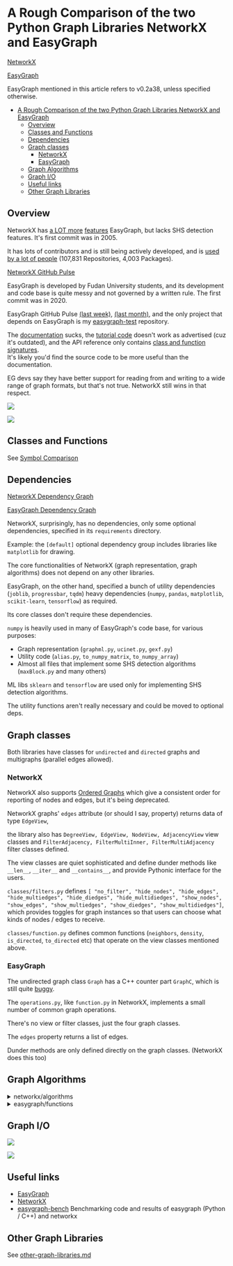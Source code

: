 # A Rough Comparison of the two Python Graph Libraries NetworkX and EasyGraph

[NetworkX](https://networkx.org)

[EasyGraph](https://github.com/easy-graph/Easy-Graph)

EasyGraph mentioned in this article refers to v0.2a38, unless specified otherwise.

- [A Rough Comparison of the two Python Graph Libraries NetworkX and EasyGraph](#a-rough-comparison-of-the-two-python-graph-libraries-networkx-and-easygraph)
  - [Overview](#overview)
  - [Classes and Functions](#classes-and-functions)
  - [Dependencies](#dependencies)
  - [Graph classes](#graph-classes)
    - [NetworkX](#networkx)
    - [EasyGraph](#easygraph)
  - [Graph Algorithms](#graph-algorithms)
  - [Graph I/O](#graph-io)
  - [Useful links](#useful-links)
  - [Other Graph Libraries](#other-graph-libraries)

## Overview

NetworkX has [a LOT more](#classes-and-functions) [features](#graph-algorithms) EasyGraph, but lacks SHS detection features. It's first commit was in 2005.

It has lots of contributors and is still being actively developed, and is [used by a lot of people](https://github.com/networkx/networkx/network/dependents) (107,831 Repositories, 4,003 Packages).

[NetworkX GitHub Pulse](https://github.com/networkx/networkx/pulse)

EasyGraph is developed by Fudan University students, and its development and code base is quite messy and not governed by a written rule. The first commit was in 2020.

EasyGraph GitHub Pulse [(last week)](https://github.com/easy-graph/Easy-Graph/pulse), [(last month)](https://github.com/easy-graph/Easy-Graph/pulse/monthly), and the only project that depends on EasyGraph is my [easygraph-test](https://github.com/easy-graph/Easy-Graph/network/dependents) repository.


The [documentation](https://easy-graph.github.io/) sucks, the [tutorial code](https://easy-graph.github.io/tutorial.html) doesn't work as advertised (cuz it's outdated), and the API reference only contains [class and function signatures](https://easy-graph.github.io/reference/structural_hole_spanners.html).  
It's likely you'd find the source code to be more useful than the documentation.

EG devs say they have better support for reading from and writing to a wide range of graph formats, but that's not true. NetworkX still wins in that respect.

![](./images/networkx-overview.png)

![](./images/Easy-Graph-overview.png)

## Classes and Functions

See [Symbol Comparison](./symbol-comparison.md)

## Dependencies

[NetworkX Dependency Graph](https://github.com/networkx/networkx/network/dependencies)

[EasyGraph Dependency Graph](https://github.com/easy-graph/Easy-Graph/network/dependencies)

NetworkX, surprisingly, has no dependencies, only some optional dependencies, specified in its `requirements` directory.

Example: the `[default]` optional dependency group includes libraries like `matplotlib` for drawing.

The core functionalities of NetworkX (graph representation, graph algorithms) does not depend on any other libraries.

<!-- cSpell:disable -->
EasyGraph, on the other hand, specified a bunch of utility dependencies (`joblib`, `progressbar`, `tqdm`) heavy dependencies (`numpy`, `pandas`, `matplotlib`, `scikit-learn`, `tensorflow`) as required.

Its core classes don't require these dependencies.

`numpy` is heavily used in many of EasyGraph's code base, for various purposes:
- Graph representation (`graphml.py`, `ucinet.py`, `gexf.py`)
- Utility code (`alias.py`, `to_numpy_matrix`, `to_numpy_array`)
- Almost all files that implement some SHS detection algorithms (`maxBlock.py` and many others)

ML libs `sklearn` and `tensorflow` are used only for implementing SHS detection algorithms.

The utility functions aren't really necessary and could be moved to optional deps.


<!-- cSpell:enable -->

## Graph classes


Both libraries have classes for `undirected` and `directed` graphs and multigraphs (parallel edges allowed).

### NetworkX

NetworkX also supports [Ordered Graphs](https://networkx.org/documentation/stable/reference/classes/ordered.html) which give a consistent order for reporting of nodes and edges, but it's being deprecated.

NetworkX graphs' `edges` attribute (or should I say, property) returns data of type `EdgeView`,

the library also has `DegreeView, EdgeView, NodeView, AdjacencyView` view classes and `FilterAdjacency, FilterMultiInner, FilterMultiAdjacency` filter classes defined.

The view classes are quiet sophisticated and define dunder methods like `__len__`, `__iter__` and `__contains__`, and provide Pythonic interface for the users.

`classes/filters.py` defines `[ "no_filter", "hide_nodes", "hide_edges", "hide_multiedges", "hide_diedges", "hide_multidiedges", "show_nodes", "show_edges", "show_multiedges", "show_diedges", "show_multidiedges"]`, which provides toggles for graph instances so that users can choose what kinds of nodes / edges to receive.

`classes/function.py` defines common functions (`neighbors`, `density`, `is_directed`, `to_directed` etc) that operate on the view classes mentioned above.

### EasyGraph

The undirected graph class `Graph` has a C++ counter part `GraphC`, which is still quite [buggy](https://github.com/tddschn/easygraph-test).

The `operations.py`, like `function.py` in NetworkX, implements a small number of common graph operations.

There's no view or filter classes, just the four graph classes. 

The `edges` property returns a list of edges.

Dunder methods are only defined directly on the graph classes. (NetworkX does this too)

## Graph Algorithms

<details>
  <summary>networkx/algorithms</summary>
  
  ```
networkx/algorithms
├── __init__.py
├── approximation
│  ├── __init__.py
│  ├── clique.py
│  ├── clustering_coefficient.py
│  ├── connectivity.py
│  ├── distance_measures.py
│  ├── dominating_set.py
│  ├── kcomponents.py
│  ├── matching.py
│  ├── maxcut.py
│  ├── ramsey.py
│  ├── steinertree.py
│  ├── traveling_salesman.py
│  ├── treewidth.py
│  └── vertex_cover.py
├── assortativity
│  ├── __init__.py
│  ├── connectivity.py
│  ├── correlation.py
│  ├── mixing.py
│  ├── neighbor_degree.py
│  └── pairs.py
├── asteroidal.py
├── bipartite
│  ├── __init__.py
│  ├── basic.py
│  ├── centrality.py
│  ├── cluster.py
│  ├── covering.py
│  ├── edgelist.py
│  ├── generators.py
│  ├── matching.py
│  ├── matrix.py
│  ├── projection.py
│  ├── redundancy.py
│  └── spectral.py
├── boundary.py
├── bridges.py
├── centrality
│  ├── __init__.py
│  ├── betweenness.py
│  ├── betweenness_subset.py
│  ├── closeness.py
│  ├── current_flow_betweenness.py
│  ├── current_flow_betweenness_subset.py
│  ├── current_flow_closeness.py
│  ├── degree_alg.py
│  ├── dispersion.py
│  ├── eigenvector.py
│  ├── flow_matrix.py
│  ├── group.py
│  ├── harmonic.py
│  ├── katz.py
│  ├── load.py
│  ├── percolation.py
│  ├── reaching.py
│  ├── second_order.py
│  ├── subgraph_alg.py
│  ├── trophic.py
│  └── voterank_alg.py
├── chains.py
├── chordal.py
├── clique.py
├── cluster.py
├── coloring
│  ├── __init__.py
│  ├── equitable_coloring.py
│  └── greedy_coloring.py
├── communicability_alg.py
├── community
│  ├── __init__.py
│  ├── asyn_fluid.py
│  ├── centrality.py
│  ├── community_utils.py
│  ├── kclique.py
│  ├── kernighan_lin.py
│  ├── label_propagation.py
│  ├── louvain.py
│  ├── lukes.py
│  ├── modularity_max.py
│  └── quality.py
├── components
│  ├── __init__.py
│  ├── attracting.py
│  ├── biconnected.py
│  ├── connected.py
│  ├── semiconnected.py
│  ├── strongly_connected.py
│  └── weakly_connected.py
├── connectivity
│  ├── __init__.py
│  ├── connectivity.py
│  ├── cuts.py
│  ├── disjoint_paths.py
│  ├── edge_augmentation.py
│  ├── edge_kcomponents.py
│  ├── kcomponents.py
│  ├── kcutsets.py
│  ├── stoerwagner.py
│  └── utils.py
├── core.py
├── covering.py
├── cuts.py
├── cycles.py
├── d_separation.py
├── dag.py
├── distance_measures.py
├── distance_regular.py
├── dominance.py
├── dominating.py
├── efficiency_measures.py
├── euler.py
├── flow
│  ├── __init__.py
│  ├── boykovkolmogorov.py
│  ├── capacityscaling.py
│  ├── dinitz_alg.py
│  ├── edmondskarp.py
│  ├── gomory_hu.py
│  ├── maxflow.py
│  ├── mincost.py
│  ├── networksimplex.py
│  ├── preflowpush.py
│  ├── shortestaugmentingpath.py
│  └── utils.py
├── graph_hashing.py
├── graphical.py
├── hierarchy.py
├── hybrid.py
├── isolate.py
├── isomorphism
│  ├── __init__.py
│  ├── ismags.py
│  ├── isomorph.py
│  ├── isomorphvf2.py
│  ├── matchhelpers.py
│  ├── temporalisomorphvf2.py
│  ├── tree_isomorphism.py
│  └── vf2userfunc.py
├── link_analysis
│  ├── __init__.py
│  ├── hits_alg.py
│  └── pagerank_alg.py
├── link_prediction.py
├── lowest_common_ancestors.py
├── matching.py
├── minors
│  ├── __init__.py
│  └── contraction.py
├── mis.py
├── moral.py
├── node_classification
│  ├── __init__.py
│  ├── hmn.py
│  ├── lgc.py
│  └── utils.py
├── non_randomness.py
├── operators
│  ├── __init__.py
│  ├── all.py
│  ├── binary.py
│  ├── product.py
│  └── unary.py
├── planar_drawing.py
├── planarity.py
├── polynomials.py
├── reciprocity.py
├── regular.py
├── richclub.py
├── shortest_paths
│  ├── __init__.py
│  ├── astar.py
│  ├── dense.py
│  ├── generic.py
│  ├── unweighted.py
│  └── weighted.py
├── similarity.py
├── simple_paths.py
├── smallworld.py
├── smetric.py
├── sparsifiers.py
├── structuralholes.py
├── summarization.py
├── swap.py
├── threshold.py
├── tournament.py
├── traversal
│  ├── __init__.py
│  ├── beamsearch.py
│  ├── breadth_first_search.py
│  ├── depth_first_search.py
│  ├── edgebfs.py
│  └── edgedfs.py
├── tree
│  ├── __init__.py
│  ├── branchings.py
│  ├── coding.py
│  ├── decomposition.py
│  ├── mst.py
│  ├── operations.py
│  └── recognition.py
├── triads.py
├── vitality.py
├── voronoi.py
└── wiener.py

  ```
<!-- Two important rules:

Make sure you have an empty line after the closing </summary> tag, otherwise the markdown/code blocks won't show correctly.
Make sure you have an empty line after the closing </details> tag if you have multiple collapsible sections. -->
</details>


<details>
  <summary>easygraph/functions</summary>
  
  ```
functions
├── __init__.py
├── centrality
│  ├── __init__.py
│  ├── betweenness.py
│  ├── clossness.py
│  ├── degree.py
│  └── flowbetweenness.py
├── community
│  ├── __init__.py
│  ├── LPA.py
│  ├── modularity.py
│  ├── modularity_max_detection.py
│  └── motif.py
├── components
│  ├── __init__.py
│  ├── biconnected.py
│  ├── connected.py
│  └── ego_betweenness.py
├── drawing
│  ├── __init__.py
│  ├── drawing.py
│  ├── plot.py
│  └── positioning.py
├── graph_embedding
│  ├── __init__.py
│  ├── deepwalk.py
│  ├── line.py
│  ├── NOBE.py
│  ├── node2vec.py
│  └── sdne.py
├── graph_generator
│  ├── __init__.py
│  ├── classic.py
│  └── RandomNetwork.py
├── not_sorted
│  ├── __init__.py
│  ├── bridges.py
│  ├── cluster.py
│  ├── laplacian.py
│  ├── mst.py
│  └── pagerank.py
├── path
│  ├── __init__.py
│  └── path.py
└── structural_holes
   ├── __init__.py
   ├── AP_Greedy.py
   ├── evaluation.py
   ├── HAM.py
   ├── HIS.py
   ├── ICC.py
   ├── maxBlock.py
   ├── MaxD.py
   ├── metrics.py
   ├── NOBE.py
   ├── SHII_metric.py
   ├── strong_connected_component.py
   └── weakTie.py

  ```
<!-- Two important rules:

Make sure you have an empty line after the closing </summary> tag, otherwise the markdown/code blocks won't show correctly.
Make sure you have an empty line after the closing </details> tag if you have multiple collapsible sections. -->
</details>

## Graph I/O

![](images/networkx-readwrite.png)

![](images/eg-readwrite.png)

## Useful links

- [EasyGraph](https://github.com/easy-graph/Easy-Graph)
- [NetworkX](https://networkx.org)
- [easygraph-bench](https://github.com/tddschn/easygraph-bench)
    Benchmarking code and results of easygraph (Python / C++) and networkx

## Other Graph Libraries

See [other-graph-libraries.md](./other-graph-libraries.md)